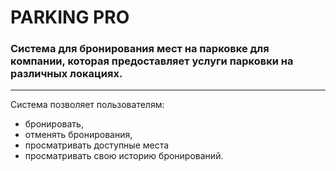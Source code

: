 # PARKING PRO

### Cистема для бронирования мест на парковке для компании, которая предоставляет услуги парковки на различных локациях. 
______________
Система позволяет пользователям: 
- бронировать, 
- отменять бронирования, 
- просматривать доступные места
- просматривать свою историю бронирований.
